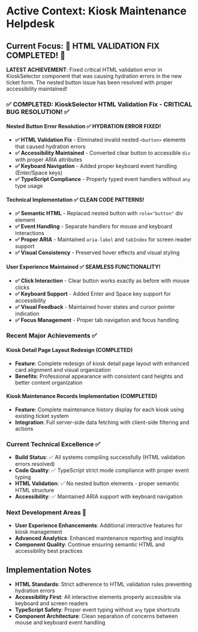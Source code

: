 # Active Context: Kiosk Maintenance Helpdesk

## Current Focus: 🎯 HTML VALIDATION FIX COMPLETED! 🔧

**LATEST ACHIEVEMENT**: Fixed critical HTML validation error in KioskSelector component that was causing hydration errors in the new ticket form. The nested button issue has been resolved with proper accessibility maintained!

### ✅ COMPLETED: KioskSelector HTML Validation Fix - CRITICAL BUG RESOLUTION! ✅

#### Nested Button Error Resolution ✅ **HYDRATION ERROR FIXED!**
- **✅ HTML Validation Fix** - Eliminated invalid nested `<button>` elements that caused hydration errors
- **✅ Accessibility Maintained** - Converted clear button to accessible `div` with proper ARIA attributes
- **✅ Keyboard Navigation** - Added proper keyboard event handling (Enter/Space keys)
- **✅ TypeScript Compliance** - Properly typed event handlers without `any` type usage

#### Technical Implementation ✅ **CLEAN CODE PATTERNS!**
- **✅ Semantic HTML** - Replaced nested button with `role="button"` div element
- **✅ Event Handling** - Separate handlers for mouse and keyboard interactions
- **✅ Proper ARIA** - Maintained `aria-label` and `tabIndex` for screen reader support
- **✅ Visual Consistency** - Preserved hover effects and visual styling

#### User Experience Maintained ✅ **SEAMLESS FUNCTIONALITY!**
- **✅ Click Interaction** - Clear button works exactly as before with mouse clicks
- **✅ Keyboard Support** - Added Enter and Space key support for accessibility
- **✅ Visual Feedback** - Maintained hover states and cursor pointer indication
- **✅ Focus Management** - Proper tab navigation and focus handling

### Recent Major Achievements ✅

#### Kiosk Detail Page Layout Redesign (COMPLETED)
- **Feature**: Complete redesign of kiosk detail page layout with enhanced card alignment and visual organization
- **Benefits**: Professional appearance with consistent card heights and better content organization

#### Kiosk Maintenance Records Implementation (COMPLETED)
- **Feature**: Complete maintenance history display for each kiosk using existing ticket system
- **Integration**: Full server-side data fetching with client-side filtering and actions

### Current Technical Excellence ✅
- **Build Status**: ✅ All systems compiling successfully (HTML validation errors resolved)
- **Code Quality**: ✅ TypeScript strict mode compliance with proper event typing
- **HTML Validation**: ✅ No nested button elements - proper semantic HTML structure
- **Accessibility**: ✅ Maintained ARIA support with keyboard navigation

### Next Development Areas 🎯
- **User Experience Enhancements**: Additional interactive features for kiosk management
- **Advanced Analytics**: Enhanced maintenance reporting and insights
- **Component Quality**: Continue ensuring semantic HTML and accessibility best practices

## Implementation Notes
- **HTML Standards**: Strict adherence to HTML validation rules preventing hydration errors
- **Accessibility First**: All interactive elements properly accessible via keyboard and screen readers
- **TypeScript Safety**: Proper event typing without `any` type shortcuts
- **Component Architecture**: Clean separation of concerns between mouse and keyboard event handling